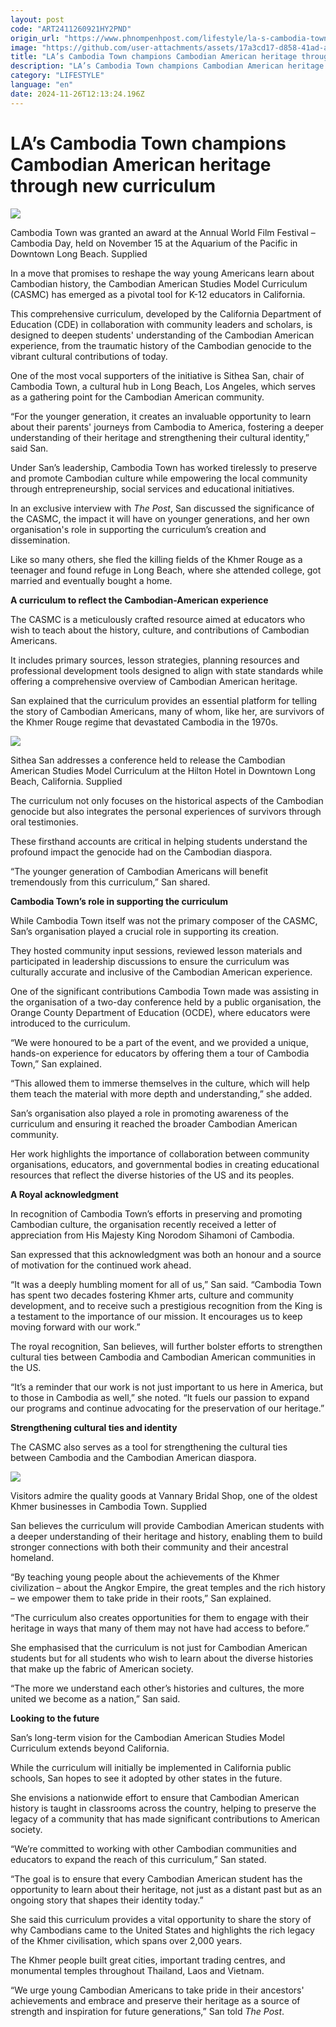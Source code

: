 ```yaml
---
layout: post
code: "ART2411260921HY2PND"
origin_url: "https://www.phnompenhpost.com/lifestyle/la-s-cambodia-town-champions-cambodian-american-heritage-through-new-curriculum"
image: "https://github.com/user-attachments/assets/17a3cd17-d858-41ad-a4b7-31c492cddaa9"
title: "LA’s Cambodia Town champions Cambodian American heritage through new curriculum"
description: "​​LA’s Cambodia Town champions Cambodian American heritage through new curriculum​"
category: "LIFESTYLE"
language: "en"
date: 2024-11-26T12:13:24.196Z
---
```


# LA’s Cambodia Town champions Cambodian American heritage through new curriculum

![](https://github.com/user-attachments/assets/1666c109-75d0-40fc-ba78-97ee6e6fd663)

Cambodia Town was granted an award at the Annual World Film Festival – Cambodia Day, held on November 15 at the Aquarium of the Pacific in Downtown Long Beach. Supplied

In a move that promises to reshape the way young Americans learn about Cambodian history, the Cambodian American Studies Model Curriculum (CASMC) has emerged as a pivotal tool for K-12 educators in California. 

This comprehensive curriculum, developed by the California Department of Education (CDE) in collaboration with community leaders and scholars, is designed to deepen students' understanding of the Cambodian American experience, from the traumatic history of the Cambodian genocide to the vibrant cultural contributions of today.

One of the most vocal supporters of the initiative is Sithea San, chair of Cambodia Town, a cultural hub in Long Beach, Los Angeles, which serves as a gathering point for the Cambodian American community. 

“For the younger generation, it creates an invaluable opportunity to learn about their parents' journeys from Cambodia to America, fostering a deeper understanding of their heritage and strengthening their cultural identity,” said San.

Under San’s leadership, Cambodia Town has worked tirelessly to preserve and promote Cambodian culture while empowering the local community through entrepreneurship, social services and educational initiatives.

In an exclusive interview with _The Post_, San discussed the significance of the CASMC, the impact it will have on younger generations, and her own organisation's role in supporting the curriculum’s creation and dissemination.

Like so many others, she fled the killing fields of the Khmer Rouge as a teenager and found refuge in Long Beach, where she attended college, got married and eventually bought a home.

**A curriculum to reflect the Cambodian-American experience**

The CASMC is a meticulously crafted resource aimed at educators who wish to teach about the history, culture, and contributions of Cambodian Americans. 

It includes primary sources, lesson strategies, planning resources and professional development tools designed to align with state standards while offering a comprehensive overview of Cambodian American heritage.

San explained that the curriculum provides an essential platform for telling the story of Cambodian Americans, many of whom, like her, are survivors of the Khmer Rouge regime that devastated Cambodia in the 1970s. 

![](https://github.com/user-attachments/assets/4be0c3de-4663-48af-a0cd-83044746b793)

Sithea San addresses a conference held to release the Cambodian American Studies Model Curriculum at the Hilton Hotel in Downtown Long Beach, California. Supplied

The curriculum not only focuses on the historical aspects of the Cambodian genocide but also integrates the personal experiences of survivors through oral testimonies. 

These firsthand accounts are critical in helping students understand the profound impact the genocide had on the Cambodian diaspora.

“The younger generation of Cambodian Americans will benefit tremendously from this curriculum,” San shared. 

**Cambodia Town’s role in supporting the curriculum**

While Cambodia Town itself was not the primary composer of the CASMC, San’s organisation played a crucial role in supporting its creation.

They hosted community input sessions, reviewed lesson materials and participated in leadership discussions to ensure the curriculum was culturally accurate and inclusive of the Cambodian American experience.

One of the significant contributions Cambodia Town made was assisting in the organisation of a two-day conference held by a public organisation, the Orange County Department of Education (OCDE), where educators were introduced to the curriculum. 

“We were honoured to be a part of the event, and we provided a unique, hands-on experience for educators by offering them a tour of Cambodia Town,” San explained. 

“This allowed them to immerse themselves in the culture, which will help them teach the material with more depth and understanding,” she added.

San’s organisation also played a role in promoting awareness of the curriculum and ensuring it reached the broader Cambodian American community. 

Her work highlights the importance of collaboration between community organisations, educators, and governmental bodies in creating educational resources that reflect the diverse histories of the US and its peoples.

**A Royal acknowledgment**

In recognition of Cambodia Town’s efforts in preserving and promoting Cambodian culture, the organisation recently received a letter of appreciation from His Majesty King Norodom Sihamoni of Cambodia. 

San expressed that this acknowledgment was both an honour and a source of motivation for the continued work ahead.

“It was a deeply humbling moment for all of us,” San said. “Cambodia Town has spent two decades fostering Khmer arts, culture and community development, and to receive such a prestigious recognition from the King is a testament to the importance of our mission. It encourages us to keep moving forward with our work.”

The royal recognition, San believes, will further bolster efforts to strengthen cultural ties between Cambodia and Cambodian American communities in the US. 

“It’s a reminder that our work is not just important to us here in America, but to those in Cambodia as well,” she noted. “It fuels our passion to expand our programs and continue advocating for the preservation of our heritage.”

**Strengthening cultural ties and identity**

The CASMC also serves as a tool for strengthening the cultural ties between Cambodia and the Cambodian American diaspora. 

![](https://github.com/user-attachments/assets/7ce59791-262a-4ea8-ba18-ebc2456c749e)

Visitors admire the quality goods at Vannary Bridal Shop, one of the oldest Khmer businesses in Cambodia Town. Supplied

San believes the curriculum will provide Cambodian American students with a deeper understanding of their heritage and history, enabling them to build stronger connections with both their community and their ancestral homeland.

“By teaching young people about the achievements of the Khmer civilization – about the Angkor Empire, the great temples and the rich history – we empower them to take pride in their roots,” San explained. 

“The curriculum also creates opportunities for them to engage with their heritage in ways that many of them may not have had access to before.”

She emphasised that the curriculum is not just for Cambodian American students but for all students who wish to learn about the diverse histories that make up the fabric of American society. 

“The more we understand each other’s histories and cultures, the more united we become as a nation,” San said.

**Looking to the future**

San’s long-term vision for the Cambodian American Studies Model Curriculum extends beyond California. 

While the curriculum will initially be implemented in California public schools, San hopes to see it adopted by other states in the future. 

She envisions a nationwide effort to ensure that Cambodian American history is taught in classrooms across the country, helping to preserve the legacy of a community that has made significant contributions to American society.

“We’re committed to working with other Cambodian communities and educators to expand the reach of this curriculum,” San stated. 

“The goal is to ensure that every Cambodian American student has the opportunity to learn about their heritage, not just as a distant past but as an ongoing story that shapes their identity today.”

She said this curriculum provides a vital opportunity to share the story of why Cambodians came to the United States and highlights the rich legacy of the Khmer civilisation, which spans over 2,000 years. 

The Khmer people built great cities, important trading centres, and monumental temples throughout Thailand, Laos and Vietnam. 

“We urge young Cambodian Americans to take pride in their ancestors' achievements and embrace and preserve their heritage as a source of strength and inspiration for future generations,” San told _The Post_.
